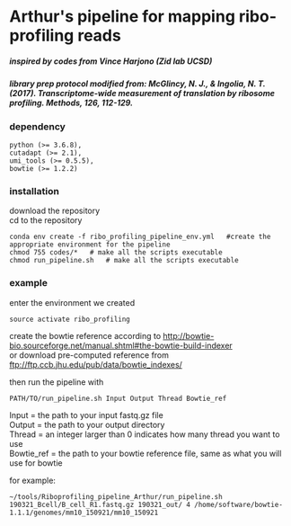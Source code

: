# Arthur's pipeline for mapping ribo-profiling reads
##### inspired by codes from Vince Harjono (Zid lab UCSD)
##### library prep protocol modified from: McGlincy, N. J., & Ingolia, N. T. (2017). Transcriptome-wide measurement of translation by ribosome profiling. Methods, 126, 112-129.

### dependency
``` 
python (>= 3.6.8),
cutadapt (>= 2.1),
umi_tools (>= 0.5.5),
bowtie (>= 1.2.2)
```

### installation

download the repository  
cd to the repository
```
conda env create -f ribo_profiling_pipeline_env.yml   #create the appropriate environment for the pipeline
chmod 755 codes/*   # make all the scripts executable
chmod run_pipeline.sh   # make all the scripts executable

```

### example

enter the environment we created
```
source activate ribo_profiling
```

create the bowtie reference according to http://bowtie-bio.sourceforge.net/manual.shtml#the-bowtie-build-indexer  
or download pre-computed reference from ftp://ftp.ccb.jhu.edu/pub/data/bowtie_indexes/

then run the pipeline with
```
PATH/TO/run_pipeline.sh Input Output Thread Bowtie_ref
```
Input = the path to your input fastq.gz file  
Output = the path to your output directory  
Thread = an integer larger than 0 indicates how many thread you want to use  
Bowtie\_ref = the path to your bowtie reference file, same as what you will use for bowtie  
  
for example:  
```
~/tools/Riboprofiling_pipeline_Arthur/run_pipeline.sh 190321_Bcell/B_cell_R1.fastq.gz 190321_out/ 4 /home/software/bowtie-1.1.1/genomes/mm10_150921/mm10_150921
```